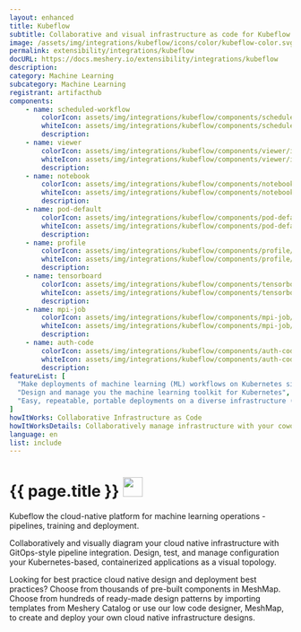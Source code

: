 ```yaml
---
layout: enhanced
title: Kubeflow
subtitle: Collaborative and visual infrastructure as code for Kubeflow
image: /assets/img/integrations/kubeflow/icons/color/kubeflow-color.svg
permalink: extensibility/integrations/kubeflow
docURL: https://docs.meshery.io/extensibility/integrations/kubeflow
description: 
category: Machine Learning
subcategory: Machine Learning
registrant: artifacthub
components: 
	- name: scheduled-workflow
		colorIcon: assets/img/integrations/kubeflow/components/scheduled-workflow/icons/color/scheduled-workflow-color.svg
		whiteIcon: assets/img/integrations/kubeflow/components/scheduled-workflow/icons/white/scheduled-workflow-white.svg
		description: 
	- name: viewer
		colorIcon: assets/img/integrations/kubeflow/components/viewer/icons/color/viewer-color.svg
		whiteIcon: assets/img/integrations/kubeflow/components/viewer/icons/white/viewer-white.svg
		description: 
	- name: notebook
		colorIcon: assets/img/integrations/kubeflow/components/notebook/icons/color/notebook-color.svg
		whiteIcon: assets/img/integrations/kubeflow/components/notebook/icons/white/notebook-white.svg
		description: 
	- name: pod-default
		colorIcon: assets/img/integrations/kubeflow/components/pod-default/icons/color/pod-default-color.svg
		whiteIcon: assets/img/integrations/kubeflow/components/pod-default/icons/white/pod-default-white.svg
		description: 
	- name: profile
		colorIcon: assets/img/integrations/kubeflow/components/profile/icons/color/profile-color.svg
		whiteIcon: assets/img/integrations/kubeflow/components/profile/icons/white/profile-white.svg
		description: 
	- name: tensorboard
		colorIcon: assets/img/integrations/kubeflow/components/tensorboard/icons/color/tensorboard-color.svg
		whiteIcon: assets/img/integrations/kubeflow/components/tensorboard/icons/white/tensorboard-white.svg
		description: 
	- name: mpi-job
		colorIcon: assets/img/integrations/kubeflow/components/mpi-job/icons/color/mpi-job-color.svg
		whiteIcon: assets/img/integrations/kubeflow/components/mpi-job/icons/white/mpi-job-white.svg
		description: 
	- name: auth-code
		colorIcon: assets/img/integrations/kubeflow/components/auth-code/icons/color/auth-code-color.svg
		whiteIcon: assets/img/integrations/kubeflow/components/auth-code/icons/white/auth-code-white.svg
		description: 
featureList: [
  "Make deployments of machine learning (ML) workflows on Kubernetes simple, portable and scalable. ",
  "Design and manage you the machine learning toolkit for Kubernetes",
  "Easy, repeatable, portable deployments on a diverse infrastructure (for example, experimenting on a laptop, then moving to an on-premises cluster or to the cloud)"
]
howItWorks: Collaborative Infrastructure as Code
howItWorksDetails: Collaboratively manage infrastructure with your coworkers synchronously sharing the same designs.
language: en
list: include
---
```

<h1>{{ page.title }} <img src="{{ page.image }}" style="width: 35px; height: 35px;" /></h1>

<p>
Kubeflow the cloud-native platform for machine learning operations - pipelines, training and deployment.
</p>
<p>
    Collaboratively and visually diagram your cloud native infrastructure with GitOps-style pipeline integration. Design, test, and manage configuration your Kubernetes-based, containerized applications as a visual topology.
</p>
<p>
    Looking for best practice cloud native design and deployment best practices? Choose from thousands of pre-built components in MeshMap. Choose from hundreds of ready-made design patterns by importing templates from Meshery Catalog or use our low code designer, MeshMap, to create and deploy your own cloud native infrastructure designs.
</p>
